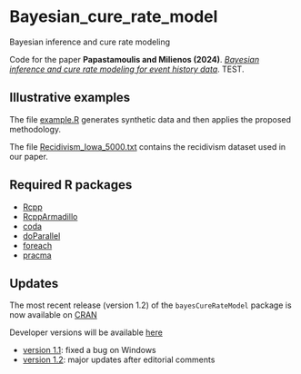 # Bayesian_cure_rate_model
Bayesian inference and cure rate modeling

Code for the paper **Papastamoulis and Milienos (2024)**. [*Bayesian inference and cure rate
modeling for event history data*](https://doi.org/10.1007/s11749-024-00942-w). TEST. 

## Illustrative examples

The file [example.R](https://github.com/mqbssppe/Bayesian_cure_rate_model/blob/main/example.R) generates synthetic data and then applies the proposed methodology. 

The file [Recidivism_Iowa_5000.txt](https://github.com/mqbssppe/Bayesian_cure_rate_model/blob/main/example.R) contains the recidivism dataset used in our paper. 

## Required R packages
- [Rcpp](https://CRAN.R-project.org/package=Rcpp)
- [RcppArmadillo](https://CRAN.R-project.org/package=RcppArmadillo)
- [coda](https://CRAN.R-project.org/package=coda)
- [doParallel](https://CRAN.R-project.org/package=doParallel)
- [foreach](https://CRAN.R-project.org/package=foreach)
- [pracma](https://CRAN.R-project.org/package=pracma)

## Updates	

The most recent release (version 1.2)  of the `bayesCureRateModel` package is now available on [CRAN](https://CRAN.R-project.org/package=bayesCureRateModel ) 

Developer versions will be available [here](https://github.com/mqbssppe/Bayesian_cure_rate_model/tree/main/dev/package/dev_version)

* [version 1.1](https://github.com/mqbssppe/Bayesian_cure_rate_model/tree/main/dev/package/version_1.1): fixed a bug on Windows 
* [version 1.2](https://github.com/mqbssppe/Bayesian_cure_rate_model/tree/main/dev/package/version_1.2): major updates after editorial comments 


